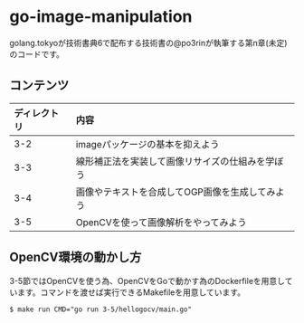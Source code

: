 # go-image-manipulation

golang.tokyoが技術書典6で配布する技術書の@po3rinが執筆する第n章(未定)のコードです。

## コンテンツ

|ディレクトリ|内容|
|:-----------|:------------|
|3-2|imageパッケージの基本を抑えよう|
|3-3|線形補正法を実装して画像リサイズの仕組みを学ぼう|
|3-4|画像やテキストを合成してOGP画像を生成してみよう|
|3-5|OpenCVを使って画像解析をやってみよう|

## OpenCV環境の動かし方

3-5節ではOpenCVを使う為、OpenCVをGoで動かす為のDockerfileを用意しています。コマンドを渡せば実行できるMakefileを用意しています。

```console
$ make run CMD="go run 3-5/hellogocv/main.go"
```
